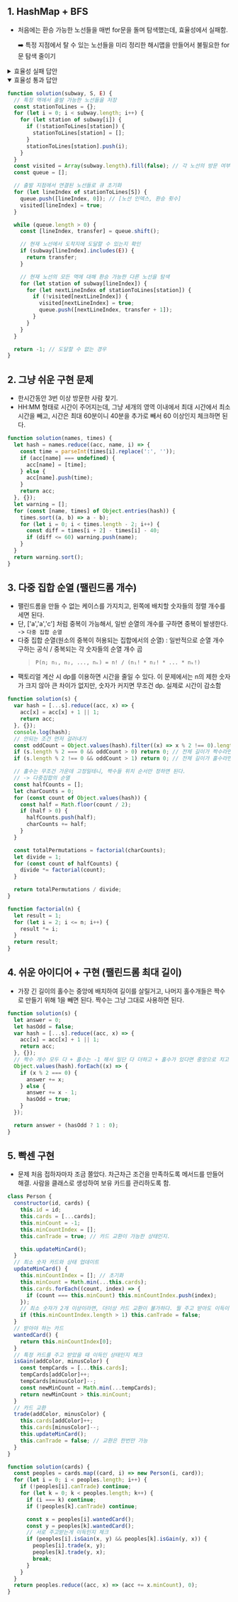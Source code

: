 ## 1. HashMap + BFS

- 처음에는 환승 가능한 노선들을 매번 for문을 돌며 탐색했는데, 효율성에서 실패함.

  ➡️ 특정 지점에서 탈 수 있는 노선들을 미리 정리한 해시맵을 만들어서 불필요한 for문 탐색 줄이기

<details>
<summary>효율성 실패 답안</summary>

```javascript
function solution(subway, S, E) {
  const visited = new Array(subway.length).fill(false);
  const queue = [];

  // 출발 지점과 연결된 노선 찾기
  for (let i = 0; i < subway.length; i++) {
    // 시작 노선들을 시작 queue에 넣기
    if (subway[i].indexOf(S) > -1) {
      queue.push([i, 0]); // index, transfer
      visited[i] = true;
    }
  }
  while (queue.length > 0) {
    const [lineIndex, transfer] = queue.shift();

    // 도착지가 존재한다면 return
    if (checkLineHasNum(subway[lineIndex], E)) return transfer;

    // 환승 가능한 노선들을 탐색
    for (let i = 0; i < subway.length; i++) {
      if (canTransfer(subway[lineIndex], subway[i]) && !visited[i]) {
        queue.push([i, transfer + 1]);
        visited[i] = true;
      }
    }
  }
  return -1;
}

// 간선에 n이 포함되어 잇는지 확인하기
function checkLineHasNum(line, n) {
  return line.indexOf(n) > -1;
}

// 환승 가능한 라인인지 확인
function canTransfer(line1, line2) {
  return line1.some((num) => line2.indexOf(num) > -1);
}
```

</details>

<details open>
<summary>효율성 통과 답안</summary>

```javascript
function solution(subway, S, E) {
  // 특정 역에서 출발 가능한 노선들을 저장
  const stationToLines = {};
  for (let i = 0; i < subway.length; i++) {
    for (let station of subway[i]) {
      if (!stationToLines[station]) {
        stationToLines[station] = [];
      }
      stationToLines[station].push(i);
    }
  }
  const visited = Array(subway.length).fill(false); // 각 노선의 방문 여부
  const queue = [];

  // 출발 지점에서 연결된 노선들로 큐 초기화
  for (let lineIndex of stationToLines[S]) {
    queue.push([lineIndex, 0]); // [노선 인덱스, 환승 횟수]
    visited[lineIndex] = true;
  }

  while (queue.length > 0) {
    const [lineIndex, transfer] = queue.shift();

    // 현재 노선에서 도착지에 도달할 수 있는지 확인
    if (subway[lineIndex].includes(E)) {
      return transfer;
    }

    // 현재 노선의 모든 역에 대해 환승 가능한 다른 노선을 탐색
    for (let station of subway[lineIndex]) {
      for (let nextLineIndex of stationToLines[station]) {
        if (!visited[nextLineIndex]) {
          visited[nextLineIndex] = true;
          queue.push([nextLineIndex, transfer + 1]);
        }
      }
    }
  }

  return -1; // 도달할 수 없는 경우
}
```

</details>

## 2. 그냥 쉬운 구현 문제

- 한시간동안 3번 이상 방문한 사람 찾기.
- HH:MM 형태로 시간이 주어지는데, 그냥 세개의 영역 이내에서 최대 시간에서 최소 시간을 빼고, 시간은 최대 60분이니 40분을 추가로 빼서 60 이상인지 체크하면 된다.

```javascript
function solution(names, times) {
  let hash = names.reduce((acc, name, i) => {
    const time = parseInt(times[i].replace(':', ''));
    if (acc[name] === undefined) {
      acc[name] = [time];
    } else {
      acc[name].push(time);
    }
    return acc;
  }, {});
  let warning = [];
  for (const [name, times] of Object.entries(hash)) {
    times.sort((a, b) => a - b);
    for (let i = 0; i < times.length - 2; i++) {
      const diff = times[i + 2] - times[i] - 40;
      if (diff <= 60) warning.push(name);
    }
  }
  return warning.sort();
}
```

## 3. 다중 집합 순열 (팰린드롬 개수)

- 팰린드롬을 만들 수 없는 케이스를 가지치고, 왼쪽에 배치할 숫자들의 정렬 개수를 세면 된다.
- 단, ['a','a','c'] 처럼 중복이 가능해서, 일반 순열의 개수를 구하면 중복이 발생한다. -> `다중 집합 순열`
- 다중 집합 순열(원소의 중복이 허용되는 집합에서의 순열) : 일반적으로 순열 개수 구하는 공식 / 중복되는 각 숫자들의 순열 개수 곱
  > `P(n; n₁, n₂, ..., nₖ) = n! / (n₁! * n₂! * ... * nₖ!)`
- 팩토리얼 계산 시 dp를 이용하면 시간을 줄일 수 있다. 이 문제에서는 n의 제한 숫자가 크지 않아 큰 차이가 없지만, 숫자가 커지면 무조건 dp. 실제로 시간이 감소함

```javascript
function solution(s) {
  var hash = [...s].reduce((acc, x) => {
    acc[x] = acc[x] + 1 || 1;
    return acc;
  }, {});
  console.log(hash);
  // 안되는 조건 먼저 걸러내기
  const oddCount = Object.values(hash).filter((x) => x % 2 !== 0).length;
  if (s.length % 2 === 0 && oddCount > 0) return 0; // 전체 길이가 짝수라면, 전부 짝수 개수로 이루어져 있어야함
  if (s.length % 2 !== 0 && oddCount > 1) return 0; // 전체 길이가 홀수라면, 홀수는 하나 나머지는 전부 짝수여야함

  // 홀수는 무조건 가운데 고정일테니, 짝수들 위치 순서만 정하면 된다.
  // -> 다중집합의 순열
  const halfCounts = [];
  let charCounts = 0;
  for (const count of Object.values(hash)) {
    const half = Math.floor(count / 2);
    if (half > 0) {
      halfCounts.push(half);
      charCounts += half;
    }
  }

  const totalPermutations = factorial(charCounts);
  let divide = 1;
  for (const count of halfCounts) {
    divide *= factorial(count);
  }

  return totalPermutations / divide;
}

function factorial(n) {
  let result = 1;
  for (let i = 2; i <= n; i++) {
    result *= i;
  }
  return result;
}
```

## 4. 쉬운 아이디어 + 구현 (팰린드롬 최대 길이)

- 가장 긴 길이의 홀수는 중앙에 배치하여 길이를 살릴거고, 나머지 홀수개들은 짝수로 만들기 위해 1을 빼면 된다.
  짝수는 그냥 그대로 사용하면 된다.

```javascript
function solution(s) {
  let answer = 0;
  let hasOdd = false;
  var hash = [...s].reduce((acc, x) => {
    acc[x] = acc[x] + 1 || 1;
    return acc;
  }, {});
  // 짝수 개수 모두 다 + 홀수는 -1 해서 일단 다 더하고 + 홀수가 있다면 중앙으로 치고 +1
  Object.values(hash).forEach((x) => {
    if (x % 2 === 0) {
      answer += x;
    } else {
      answer += x - 1;
      hasOdd = true;
    }
  });

  return answer + (hasOdd ? 1 : 0);
}
```

## 5. 빡센 구현

- 문제 처음 접하자마자 조금 쫄았다.
  차근차근 조건을 만족하도록 메서드를 만들어 해결.
  사람을 클래스로 생성하여 보유 카드를 관리하도록 함.

```javascript
class Person {
  constructor(id, cards) {
    this.id = id;
    this.cards = [...cards];
    this.minCount = -1;
    this.minCountIndex = [];
    this.canTrade = true; // 카드 교환이 가능한 상태인지.

    this.updateMinCard();
  }
  // 최소 숫자 카드와 상태 업데이트
  updateMinCard() {
    this.minCountIndex = []; // 초기화
    this.minCount = Math.min(...this.cards);
    this.cards.forEach((count, index) => {
      if (count === this.minCount) this.minCountIndex.push(index);
    });
    // 최소 숫자가 2개 이상이라면, 더이상 카드 교환이 불가하다. 뭘 주고 받아도 이득이 아니므로
    if (this.minCountIndex.length > 1) this.canTrade = false;
  }
  // 받아야 하는 카드
  wantedCard() {
    return this.minCountIndex[0];
  }
  // 특정 카드를 주고 받았을 때 이득인 상태인지 체크
  isGain(addColor, minusColor) {
    const tempCards = [...this.cards];
    tempCards[addColor]++;
    tempCards[minusColor]--;
    const newMinCount = Math.min(...tempCards);
    return newMinCount > this.minCount;
  }
  // 카드 교환
  trade(addColor, minusColor) {
    this.cards[addColor]++;
    this.cards[minusColor]--;
    this.updateMinCard();
    this.canTrade = false; // 교환은 한번만 가능
  }
}

function solution(cards) {
  const peoples = cards.map((card, i) => new Person(i, card));
  for (let i = 0; i < peoples.length; i++) {
    if (!peoples[i].canTrade) continue;
    for (let k = 0; k < peoples.length; k++) {
      if (i === k) continue;
      if (!peoples[k].canTrade) continue;

      const x = peoples[i].wantedCard();
      const y = peoples[k].wantedCard();
      // 서로 주고받는게 이득인지 체크
      if (peoples[i].isGain(x, y) && peoples[k].isGain(y, x)) {
        peoples[i].trade(x, y);
        peoples[k].trade(y, x);
        break;
      }
    }
  }
  return peoples.reduce((acc, x) => (acc += x.minCount), 0);
}
```
